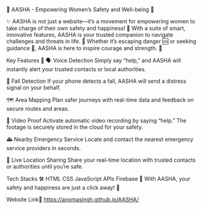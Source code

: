 🌸 AASHA - Empowering Women’s Safety and Well-being 🌸

✨ AASHA is not just a website—it’s a movement for empowering women to take charge of their own safety and happiness! 💖 With a suite of smart, innovative features, AASHA is your trusted companion to navigate challenges and threats in life. 🙌 Whether it’s escaping danger 🆘 or seeking guidance 🙏, AASHA is here to inspire courage and strength. 💪

Key Features 🌟
🗣️ Voice Detection
Simply say “help,” and AASHA will instantly alert your trusted contacts or local authorities.

📱 Fall Detection
If your phone detects a fall, AASHA will send a distress signal on your behalf.

🗺️ Area Mapping
Plan safer journeys with real-time data and feedback on secure routes and areas.

🎥 Video Proof
Activate automatic video recording by saying “help.” The footage is securely stored in the cloud for your safety.

🚑 Nearby Emergency Service
Locate and contact the nearest emergency service providers in seconds.

📍 Live Location Sharing
Share your real-time location with trusted contacts or authorities until you’re safe.

Tech Stacks 🛠️
HTML
CSS
JavaScript
APIs
Firebase
💖 With AASHA, your safety and happiness are just a click away! 💖

Website Link🔗 https://anomasingh.github.io/AASHA/
